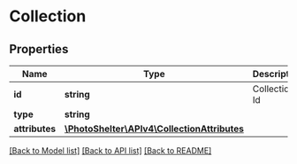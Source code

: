 # Collection

## Properties
Name | Type | Description | Notes
------------ | ------------- | ------------- | -------------
**id** | **string** | Collection Id | 
**type** | **string** |  | 
**attributes** | [**\PhotoShelter\APIv4\CollectionAttributes**](CollectionAttributes.md) |  | 

[[Back to Model list]](../../README.md#documentation-for-models) [[Back to API list]](../../README.md#documentation-for-api-endpoints) [[Back to README]](../../README.md)


